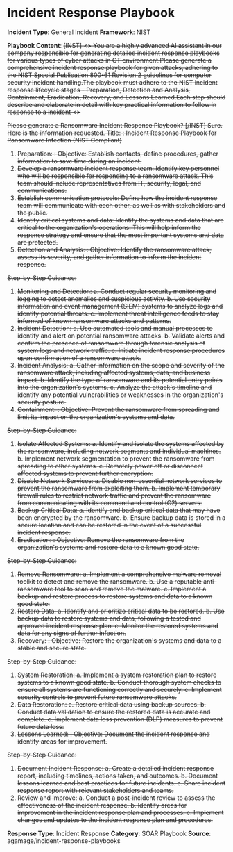 # Incident Response Playbook

**Incident Type**: General Incident
**Framework**: NIST

**Playbook Content**:
<s>[INST] <<SYS>>
You are a highly advanced AI assistant in our company responsible for generating detailed incident response playbooks for various types of cyber attacks in OT environment.Please generate a comprehensive incident response playbook for given attacks, adhering to the NIST Special Publication 800-61 Revision 2 guidelines for computer security incident handling.The playbook must adhere to the NIST incident response lifecycle stages - Preparation, Detection and Analysis, Containment, Eradication, Recovery, and Lessons Learned.Each step should describe and elaborate in detail with key practical information to follow in response to a incident
<</SYS>>

Please generate a Ransomware Incident Response Playbook? [/INST] Sure. Here is the information requested.
Title: : Incident Response Playbook for Ransomware Infection (NIST Compliant)
1. Preparation: : Objective: Establish contacts, define procedures, gather information to save time during an incident. 
1. Develop a ransomware incident response team: Identify key personnel who will be responsible for responding to a ransomware attack. This team should include representatives from IT, security, legal, and communications. 
2. Establish communication protocols: Define how the incident response team will communicate with each other, as well as with stakeholders and the public. 
3. Identify critical systems and data: Identify the systems and data that are critical to the organization's operations. This will help inform the response strategy and ensure that the most important systems and data are protected.
2. Detection and Analysis: : Objective: Identify the ransomware attack, assess its severity, and gather information to inform the incident response.

Step-by-Step Guidance:

1. Monitoring and Detection:
a. Conduct regular security monitoring and logging to detect anomalies and suspicious activity.
b. Use security information and event management (SIEM) systems to analyze logs and identify potential threats.
c. Implement threat intelligence feeds to stay informed of known ransomware attacks and patterns.
2. Incident Detection:
a. Use automated tools and manual processes to identify and alert on potential ransomware attacks.
b. Validate alerts and confirm the presence of ransomware through forensic analysis of system logs and network traffic.
c. Initiate incident response procedures upon confirmation of a ransomware attack.
3. Incident Analysis:
a. Gather information on the scope and severity of the ransomware attack, including affected systems, data, and business impact.
b. Identify the type of ransomware and its potential entry points into the organization's systems.
c. Analyze the attack's timeline and identify any potential vulnerabilities or weaknesses in the organization's security posture.
3. Containment: : Objective: Prevent the ransomware from spreading and limit its impact on the organization's systems and data.

Step-by-Step Guidance:

1. Isolate Affected Systems: 
a. Identify and isolate the systems affected by the ransomware, including network segments and individual machines.
b. Implement network segmentation to prevent the ransomware from spreading to other systems.
c. Remotely power off or disconnect affected systems to prevent further encryption.
2. Disable Network Services:
a. Disable non-essential network services to prevent the ransomware from exploiting them.
b. Implement temporary firewall rules to restrict network traffic and prevent the ransomware from communicating with its command and control (C2) servers.
3. Backup Critical Data:
a. Identify and backup critical data that may have been encrypted by the ransomware.
b. Ensure backup data is stored in a secure location and can be restored in the event of a successful incident response.
4. Eradication: : Objective: Remove the ransomware from the organization's systems and restore data to a known good state.

Step-by-Step Guidance:

1. Remove Ransomware:
a. Implement a comprehensive malware removal toolkit to detect and remove the ransomware.
b. Use a reputable anti-ransomware tool to scan and remove the malware.
c. Implement a backup and restore process to restore systems and data to a known good state.
2. Restore Data: 
a. Identify and prioritize critical data to be restored.
b. Use backup data to restore systems and data, following a tested and approved incident response plan.
c. Monitor the restored systems and data for any signs of further infection.
5. Recovery: : Objective: Restore the organization's systems and data to a stable and secure state.

Step-by-Step Guidance:

1. System Restoration: 
a. Implement a system restoration plan to restore systems to a known good state.
b. Conduct thorough system checks to ensure all systems are functioning correctly and securely.
c. Implement security controls to prevent future ransomware attacks.
2. Data Restoration:
a. Restore critical data using backup sources.
b. Conduct data validation to ensure the restored data is accurate and complete.
c. Implement data loss prevention (DLP) measures to prevent future data loss.
6. Lessons Learned: : Objective: Document the incident response and identify areas for improvement.

Step-by-Step Guidance:

1. Document Incident Response: 
a. Create a detailed incident response report, including timelines, actions taken, and outcomes.
b. Document lessons learned and best practices for future incidents.
c. Share incident response report with relevant stakeholders and teams. 
2. Review and Improve:
a. Conduct a post-incident review to assess the effectiveness of the incident response.
b. Identify areas for improvement in the incident response plan and processes.
c. Implement changes and updates to the incident response plan and procedures.</s>



**Response Type**: Incident Response
**Category**: SOAR Playbook
**Source**: agamage/incident-response-playbooks
